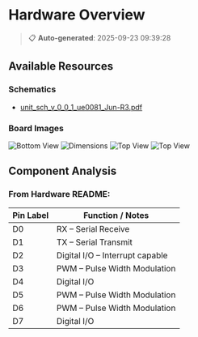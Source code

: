 # Hardware Overview

> 📋 **Auto-generated**: 2025-09-23 09:39:28


## Available Resources

### Schematics
- [unit_sch_v_0_0_1_ue0081_Jun-R3.pdf](../../../hardware/unit_sch_v_0_0_1_ue0081_Jun-R3.pdf)

### Board Images
![Bottom View](../../../hardware/resources/unit_btm_v_0_0_1_ue0081_Jun)
![Dimensions](../../../hardware/resources/unit_dimension_v_0_0_1_ue0081_Jun)
![Top View](../../../hardware/resources/unit_top_v_0_0_1_ue0081_Jun)
![Top View](../../../hardware/resources/unit_topology_v_0_0_1_ue0081_Jun)

## Component Analysis

### From Hardware README:
| Pin Label | Function / Notes                |
| --------- | ------------------------------- |
| D0        | RX – Serial Receive             |
| D1        | TX – Serial Transmit            |
| D2        | Digital I/O – Interrupt capable |
| D3        | PWM – Pulse Width Modulation    |
| D4        | Digital I/O                     |
| D5        | PWM – Pulse Width Modulation    |
| D6        | PWM – Pulse Width Modulation    |
| D7        | Digital I/O                     |

